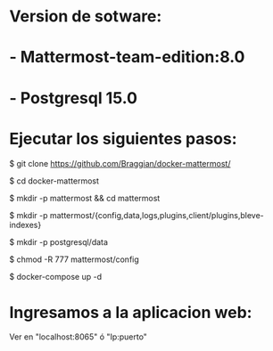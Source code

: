 # Version de sotware:
# - Mattermost-team-edition:8.0
# - Postgresql 15.0

# Ejecutar los siguientes pasos:
$ git clone https://github.com/Braggian/docker-mattermost/

$ cd docker-mattermost

$ mkdir -p mattermost && cd mattermost

$ mkdir -p mattermost/{config,data,logs,plugins,client/plugins,bleve-indexes} 

$ mkdir -p postgresql/data

$ chmod -R 777 mattermost/config

$ docker-compose up -d

# Ingresamos a la aplicacion web: 
Ver en "localhost:8065" ó "Ip:puerto"


